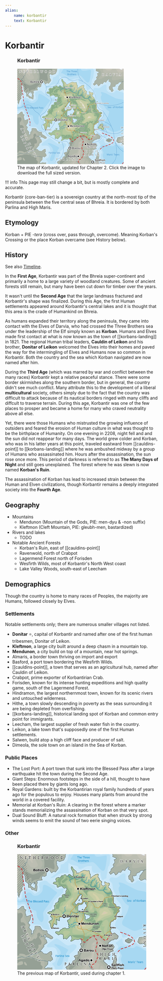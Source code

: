 ```yaml
---
alias:
    name: korbantir
    text: Korbantir
---
```

# Korbantir

<figure class="infobox right">
  <h3>Korbantir</h3>
  <a href="/assets/images/korbantir-map-full-2022.png">
    <img src="/assets/images/korbantir-map-tiny-2022.png" />
  </a>
  <figcaption>
    The map of Korbantir, updated for Chapter 2. Click the image to download the full sized version.
  </figcaption>
</figure>

!!! info
    This page may still change a bit, but is mostly complete and accurate.

Korbantir (core-ban-tier) is a sovereign country at the north-most tip of the peninsula between the five central seas of Bhreia. It is bordered by both Parlina and High Maris.

## Etymology

Korban + PIE -*terə* (cross over, pass through, overcome). Meaning Korban's Crossing or the place Korban overcame (see History below).

## History

See also [Timeline](../../lore/timeline.md).

In the **First Age**, Korbantir was part of the Bhreia super-continent and primarily a home to a large variety of woodland creatures. Some of ancient forests still remain, but many have been cut down for timber over the years.

It wasn't until the **Second Age** that the large landmass fractured and Korbantir's shape was finalized. During this Age, the first Human settlements appeared around Korbantir's central lakes and it is thought that this area is the crade of Humankind on Bhreia.

As humans expanded their territory along the peninsula, they came into contact with the Elves of Darvia, who had crossed the Three Brothers sea under the leadership of the Elf simply known as **Korban**. Humans and Elves made first contact at what is now known as the town of [[korbans-landing]] in 1821. The regional Human tribal leaders, **Cauldin of Leikon** and his brother, **Donitar of Leikon** welcomed the Elves into their homes and paved the way for the intermingling of Elves and Humans now so common in Korbantir. Both the country and the sea which Korban navigated are now named after him.

During the **Third Age** (which was marred by war and conflict between the many races) Korbantir kept a relative peaceful stance. There were some border skirmishes along the southern border, but in general, the country didn't see much conflict. Many attribute this to the development of a liberal **multicultural** society, others simply due to the fact that the country was difficult to attack because of its nautical borders ringed with many cliffs and diffcult to traverse terrain. During this age, Korbantir was one of the few places to prosper and became a home for many who craved neutrality above all else.

Yet, there were those Humans who mistrusted the growing influence of outsiders and feared the erosion of Human culture in what was thought to be the birthplace of Humanity. On one evening in 2208, night fell and and the sun did not reappear for many days. The world grew colder and Korban, who was in his latter years at this point, traveled eastward from [[cauldins-point]] to [[korbans-landing]] where he was ambushed midway by a group of Humans who assassinated him. Hours after the assassination, the sun rose once more. This period of darkness is referred to as **The Many Days of Night** and still goes unexplained. The forest where he was slewn is now named **Korban's Ruin**.

The assassination of Korban has lead to increased strain between the Human and Elven civilizations, though Korbantir remains a deeply integrated society into the **Fourth Age**.

## Geography

* Mountains
  * Mendunon (Mountain of the Gods, PIE: men-dyu & -non suffix)
  * Kleftmon (Cleft Mountain, PIE: gleubh-men, bastardized)
* Rivers and lakes
  * TODO
* Notable Ancient Forests
  * Korban's Ruin, east of [[cauldins-point]]
  * Ravenwold, north of Crabpot
  * Lagermend Forest north of Forisden
  * Wesfirth Wilds, most of Korbantir's North West coast
  * Lake Valley Woods, south-east of Leecham

## Demographics

Though the country is home to many races of Peoples, the majority are Humans, followed closely by Elves.

### Settlements

Notable settlements only; there are numerous smaller villages not listed.

* **Donitar** :star:, capital of Korbantir and named after one of the first human tribesmen, Donitar of Leikon.
* **Kleftmon**, a large city built around a deep chasm in a mountain top.
* **Mendunon**, a city build on top of a mountain, near hot springs.
* Almaris, a border town thriving on import and export
* Basford, a port town bordering the Wesfirth Wilds.
* [[cauldins-point]], a town that serves as an agricultural hub, named after Cauldin of Leikon.
* Crabpot, prime exporter of Korbantirian Crab.
* Forisden, known for its intense hunting expeditions and high quality game, south of the Lagermend Forest.
* Hindramon, the largest northernmost town, known for its scenic rivers and untouched wilderness.
* Hithe, a town slowly descending in poverty as the seas surrounding it are being depleted from overfishing.
* [[korbans-landing]], historical landing spot of Korban and common entry point for immigrants.
* Leecham, the largest supplier of fresh water fish in the country.
* Leikon, a lake town that's supposedly one of the first Human settlements.
* Salwen, build atop a high cliff face and producer of salt.
* Dimeola, the sole town on an island in the Sea of Korban.

### Public Places

* The Lost Port: A port town that sunk into the Blessed Pass after a large earthquake hit the town during the Second Age.
* Giant Steps: Enormous footsteps in the side of a hill, thought to have been placed there by giants long ago.
* Royal Gardens: built by the Korbantirian royal family hundreds of years ago for the populous to enjoy. Houses many plants from around the world in a covered facility.
* Memorial at Korban's Ruin: A clearing in the forest where a marker stands memorializing the assassination of Korban on that very spot.
* Dual Sound Bluff: A natural rock formation that when struck by strong winds seems to emit the sound of two eerie singing voices.

### Other

<figure class="infobox">
  <h3>Korbantir</h3>
  <a href="/assets/images/korbantir-map-full.png">
    <img src="/assets/images/korbantir-map-tiny.png" />
  </a>
  <figcaption>
    The previous map of Korbantir, used during chapter 1.
  </figcaption>
</figure>
